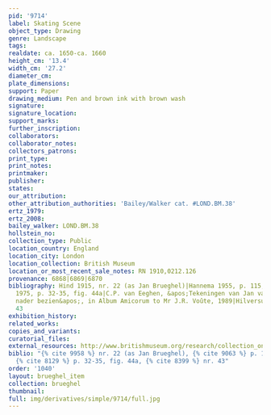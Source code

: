 ```yaml
---
pid: '9714'
label: Skating Scene
object_type: Drawing
genre: Landscape
tags: 
realdate: ca. 1650-ca. 1660
height_cm: '13.4'
width_cm: '27.2'
diameter_cm: 
plate_dimensions: 
support: Paper
drawing_medium: Pen and brown ink with brown wash
signature: 
signature_location: 
support_marks: 
further_inscription: 
collaborators: 
collaborator_notes: 
collectors_patrons: 
print_type: 
print_notes: 
printmaker: 
publisher: 
states: 
our_attribution: 
other_attribution_authorities: 'Bailey/Walker cat. #LOND.BM.38'
ertz_1979: 
ertz_2008: 
bailey_walker: LOND.BM.38
hollstein_no: 
collection_type: Public
location_country: England
location_city: London
location_collection: British Museum
location_or_most_recent_sale_notes: RN 1910,0212.126
provenance: 6868|6869|6870
bibliography: Hind 1915, nr. 22 (as Jan Brueghel)|Hannema 1955, p. 115, nr. 191|Russell
  1975, p. 32-35, fig. 44a|C.P. van Eeghen, &apos;Tekeningen van Jan van de Cappelle
  nader bezien&apos;, in Album Amicorum to Mr J.R. Voûte, 1989|Hilversum 1989, nr.
  43
exhibition_history: 
related_works: 
copies_and_variants: 
curatorial_files: 
external_resources: http://www.britishmuseum.org/research/collection_online/collection_object_details.aspx?objectId=712313&partId=1&searchText=1910%2C0212.126&page=1
biblio: "{% cite 9958 %} nr. 22 (as Jan Brueghel), {% cite 9063 %} p. 115, nr. 191,
  {% cite 8129 %} p. 32-35, fig. 44a, {% cite 8399 %} nr. 43"
order: '1040'
layout: brueghel_item
collection: brueghel
thumbnail: 
full: img/derivatives/simple/9714/full.jpg
---
```

